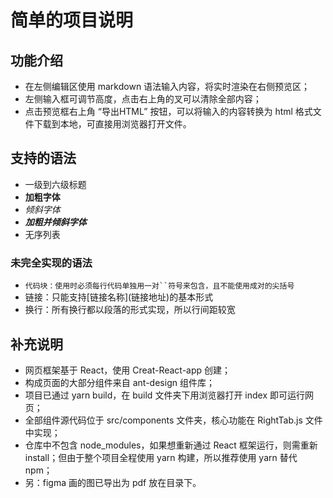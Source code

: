 # 简单的项目说明
## 功能介绍
* 在左侧编辑区使用 markdown 语法输入内容，将实时渲染在右侧预览区；
* 左侧输入框可调节高度，点击右上角的叉可以清除全部内容；
* 点击预览框右上角 “导出HTML” 按钮，可以将输入的内容转换为 html 格式文件下载到本地，可直接用浏览器打开文件。
## 支持的语法
* 一级到六级标题
* **加粗字体**
* *倾斜字体*
* ***加粗并倾斜字体***
* 无序列表
### 未完全实现的语法
* `代码块：使用时必须每行代码单独用一对``符号来包含，且不能使用成对的尖括号`
* 链接：只能支持\[链接名称](链接地址)的基本形式
* 换行：所有换行都以段落的形式实现，所以行间距较宽
## 补充说明
* 网页框架基于 React，使用 Creat-React-app 创建；
* 构成页面的大部分组件来自 ant-design 组件库；
* 项目已通过 yarn build，在 build 文件夹下用浏览器打开 index 即可运行网页；
* 全部组件源代码位于 src/components 文件夹，核心功能在 RightTab.js 文件中实现；
* 仓库中不包含 node_modules，如果想重新通过 React 框架运行，则需重新 install；但由于整个项目全程使用 yarn 构建，所以推荐使用 yarn 替代 npm；
* 另：figma 画的图已导出为 pdf 放在目录下。
